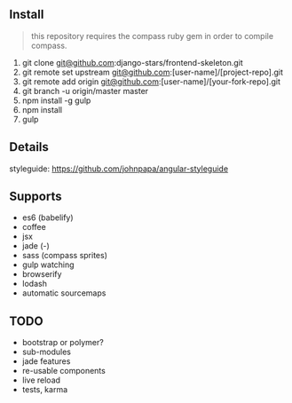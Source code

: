 
## Install

> this repository requires the compass ruby gem in order to compile compass.

1. git clone git@github.com:django-stars/frontend-skeleton.git
2. git remote set upstream git@github.com:[user-name]/[project-repo].git
3. git remote add origin git@github.com:[user-name]/[your-fork-repo].git
4. git branch -u origin/master master
5. npm install -g gulp
6. npm install
7. gulp

## Details

styleguide: https://github.com/johnpapa/angular-styleguide

## Supports

* es6 (babelify)
* coffee
* jsx
* jade (-)
* sass (compass sprites)
* gulp watching
* browserify
* lodash
* automatic sourcemaps

## TODO

* bootstrap or polymer?
* sub-modules
* jade features
* re-usable components
* live reload
* tests, karma
